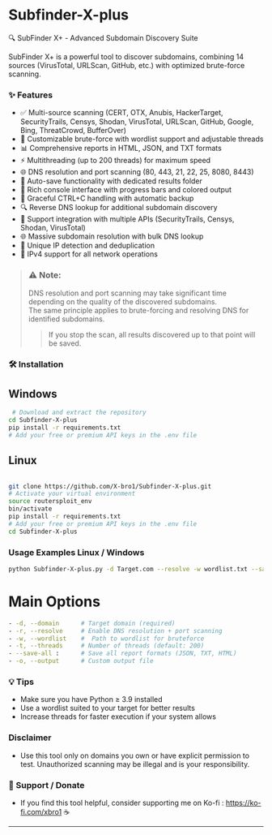 # Subfinder-X-plus
🔍 SubFinder X+ - Advanced Subdomain Discovery Suite  

SubFinder X+ is a powerful tool to discover subdomains, combining 14 sources (VirusTotal, URLScan, GitHub, etc.) with optimized brute-force scanning.  

### ✨ Features
- ✅ Multi-source scanning (CERT, OTX, Anubis, HackerTarget, SecurityTrails, Censys, Shodan, VirusTotal, URLScan, GitHub, Google, Bing, ThreatCrowd, BufferOver)
- 🚀 Customizable brute-force with wordlist support and adjustable threads
- 📊 Comprehensive reports in HTML, JSON, and TXT formats
- ⚡ Multithreading (up to 200 threads) for maximum speed
- 🌐 DNS resolution and port scanning (80, 443, 21, 22, 25, 8080, 8443)
- 💾 Auto-save functionality with dedicated results folder
- 🎨 Rich console interface with progress bars and colored output
- 🔄 Graceful CTRL+C handling with automatic backup
- 🔍 Reverse DNS lookup for additional subdomain discovery
- 🤝 Support integration with multiple APIs (SecurityTrails, Censys, Shodan, VirusTotal)
- 🌐 Massive subdomain resolution with bulk DNS lookup
- 📡 Unique IP detection and deduplication
- 🔌 IPv4 support for all network operations

> ### ⚠️ Note: 
> DNS resolution and port scanning may take significant time depending on the quality of the discovered subdomains.  
> The same principle applies to brute-forcing and resolving DNS for identified subdomains.
> > If you stop the scan, all results discovered up to that point will be saved.

### 🛠 Installation  

## Windows
```bash
 # Download and extract the repository
cd Subfinder-X-plus
pip install -r requirements.txt
# Add your free or premium API keys in the .env file
```

## Linux
```bash

git clone https://github.com/X-bro1/Subfinder-X-plus.git
# Activate your virtual environment
source routersploit_env
bin/activate
pip install -r requirements.txt
# Add your free or premium API keys in the .env file
cd Subfinder-X-plus
```

### Usage Examples Linux / Windows
```bash
python Subfinder-X-plus.py -d Target.com --resolve -w wordlist.txt --save-all 
```


# Main Options
```bash
- -d, --domain      # Target domain (required)
- -r, --resolve     # Enable DNS resolution + port scanning
- -w, --wordlist    #  Path to wordlist for bruteforce
- -t, --threads     # Number of threads (default: 200)
- --save-all :      # Save all report formats (JSON, TXT, HTML)
- -o, --output      # Custom output file
```

### 💡 Tips

- Make sure you have Python ≥ 3.9 installed
- Use a wordlist suited to your target for better results
- Increase threads for faster execution if your system allows

### Disclaimer
- Use this tool only on domains you own or have explicit permission to test. Unauthorized scanning may be illegal and is your responsibility.

### 🔗 Support / Donate

- If you find this tool helpful, consider supporting me on Ko-fi : https://ko-fi.com/xbro1 ☕️

---



